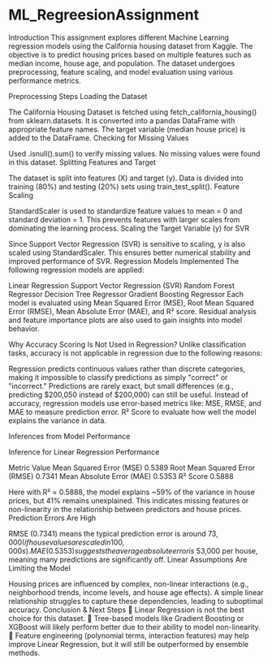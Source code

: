 # ML_RegreesionAssignment

Introduction
This assignment explores different Machine Learning regression models using the California housing dataset from Kaggle. The objective is to predict housing prices based on multiple features such as median income, house age, and population. The dataset undergoes preprocessing, feature scaling, and model evaluation using various performance metrics.

Preprocessing Steps
Loading the Dataset

The California Housing Dataset is fetched using fetch_california_housing() from sklearn.datasets.
It is converted into a pandas DataFrame with appropriate feature names.
The target variable (median house price) is added to the DataFrame.
Checking for Missing Values

Used .isnull().sum() to verify missing values.
No missing values were found in this dataset.
Splitting Features and Target

The dataset is split into features (X) and target (y).
Data is divided into training (80%) and testing (20%) sets using train_test_split().
Feature Scaling

StandardScaler is used to standardize feature values to mean = 0 and standard deviation = 1.
This prevents features with larger scales from dominating the learning process.
Scaling the Target Variable (y) for SVR

Since Support Vector Regression (SVR) is sensitive to scaling, y is also scaled using StandardScaler.
This ensures better numerical stability and improved performance of SVR.
Regression Models Implemented
The following regression models are applied:

Linear Regression
Support Vector Regression (SVR)
Random Forest Regressor
Decision Tree Regressor
Gradient Boosting Regressor
Each model is evaluated using Mean Squared Error (MSE), Root Mean Squared Error (RMSE), Mean Absolute Error (MAE), and R² score. Residual analysis and feature importance plots are also used to gain insights into model behavior.

Why Accuracy Scoring Is Not Used in Regression?
Unlike classification tasks, accuracy is not applicable in regression due to the following reasons:

Regression predicts continuous values rather than discrete categories, making it impossible to classify predictions as simply "correct" or "incorrect."
Predictions are rarely exact, but small differences (e.g., predicting $200,050 instead of $200,000) can still be useful.
Instead of accuracy, regression models use error-based metrics like:
MSE, RMSE, and MAE to measure prediction error.
R² Score to evaluate how well the model explains the variance in data.


Inferences from Model Performance

Inference for Linear Regression Performance

Metric	Value
Mean Squared Error (MSE)	0.5389
Root Mean Squared Error (RMSE)	0.7341
Mean Absolute Error (MAE)	0.5353
R² Score	0.5888


 Here with R² = 0.5888, the model explains ~59% of the variance in house prices, but 41% remains unexplained.
This indicates missing features or non-linearity in the relationship between predictors and house prices.
Prediction Errors Are High

RMSE (0.7341) means the typical prediction error is around $73,000 (if house values are scaled in 100,000s).
MAE (0.5353) suggests the average absolute error is ~$53,000 per house, meaning many predictions are significantly off.
Linear Assumptions Are Limiting the Model

Housing prices are influenced by complex, non-linear interactions (e.g., neighborhood trends, income levels, and house age effects).
A simple linear relationship struggles to capture these dependencies, leading to suboptimal accuracy.
Conclusion & Next Steps
🔹 Linear Regression is not the best choice for this dataset.
🔹 Tree-based models like Gradient Boosting or XGBoost will likely perform better due to their ability to model non-linearity.
🔹 Feature engineering (polynomial terms, interaction features) may help improve Linear Regression, but it will still be outperformed by ensemble methods.
